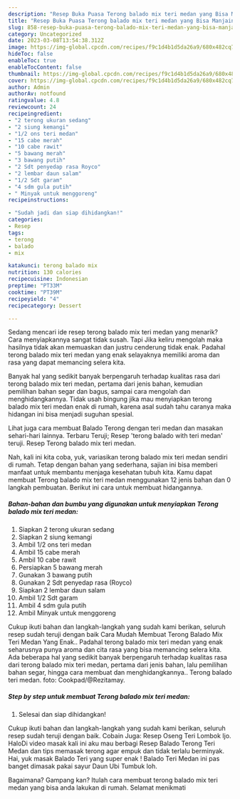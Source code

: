 ```yaml
---
description: "Resep Buka Puasa Terong balado mix teri medan yang Bisa Manjain Lidah"
title: "Resep Buka Puasa Terong balado mix teri medan yang Bisa Manjain Lidah"
slug: 858-resep-buka-puasa-terong-balado-mix-teri-medan-yang-bisa-manjain-lidah
category: Uncategorized
date: 2023-03-08T13:54:38.312Z
image: https://img-global.cpcdn.com/recipes/f9c1d4b1d5da26a9/680x482cq70/terong-balado-mix-teri-medan-foto-resep-utama.jpg
hideToc: false
enableToc: true
enableTocContent: false
thumbnail: https://img-global.cpcdn.com/recipes/f9c1d4b1d5da26a9/680x482cq70/terong-balado-mix-teri-medan-foto-resep-utama.jpg
cover: https://img-global.cpcdn.com/recipes/f9c1d4b1d5da26a9/680x482cq70/terong-balado-mix-teri-medan-foto-resep-utama.jpg
author: Admin
authorAv: notfound
ratingvalue: 4.8
reviewcount: 24
recipeingredient:
- "2 terong ukuran sedang"
- "2 siung kemangi"
- "1/2 ons teri medan"
- "15 cabe merah"
- "10 cabe rawit"
- "5 bawang merah"
- "3 bawang putih"
- "2 Sdt penyedap rasa Royco"
- "2 lembar daun salam"
- "1/2 Sdt garam"
- "4 sdm gula putih"
- " Minyak untuk menggoreng"
recipeinstructions:

- "Sudah jadi dan siap dihidangkan!"
categories:
- Resep
tags:
- terong
- balado
- mix

katakunci: terong balado mix 
nutrition: 130 calories
recipecuisine: Indonesian
preptime: "PT33M"
cooktime: "PT39M"
recipeyield: "4"
recipecategory: Dessert

---
```



Sedang mencari ide resep terong balado mix teri medan yang menarik? Cara menyiapkannya sangat tidak susah. Tapi Jika keliru mengolah maka hasilnya tidak akan memuaskan dan justru cenderung tidak enak. Padahal terong balado mix teri medan yang enak selayaknya memiliki aroma dan rasa yang dapat memancing selera kita.


Banyak hal yang sedikit banyak berpengaruh terhadap kualitas rasa dari terong balado mix teri medan, pertama dari jenis bahan, kemudian pemilihan bahan segar dan bagus, sampai cara mengolah dan menghidangkannya. Tidak usah bingung jika mau menyiapkan terong balado mix teri medan enak di rumah, karena asal sudah tahu caranya maka hidangan ini bisa menjadi suguhan spesial.

Lihat juga cara membuat Balado Terong dengan teri medan dan masakan sehari-hari lainnya. Terbaru Teruji; Resep &#39;terong balado with teri medan&#39; teruji. Resep Terong balado mix teri medan.


Nah, kali ini kita coba, yuk, variasikan terong balado mix teri medan sendiri di rumah. Tetap dengan bahan yang sederhana, sajian ini bisa memberi manfaat untuk membantu menjaga kesehatan tubuh kita. Kamu dapat membuat Terong balado mix teri medan menggunakan 12 jenis bahan dan 0 langkah pembuatan. Berikut ini cara untuk membuat hidangannya.

<!--inarticleads1-->

##### Bahan-bahan dan bumbu yang digunakan untuk menyiapkan Terong balado mix teri medan:

1. Siapkan 2 terong ukuran sedang
1. Siapkan 2 siung kemangi
1. Ambil 1/2 ons teri medan
1. Ambil 15 cabe merah
1. Ambil 10 cabe rawit
1. Persiapkan 5 bawang merah
1. Gunakan 3 bawang putih
1. Gunakan 2 Sdt penyedap rasa (Royco)
1. Siapkan 2 lembar daun salam
1. Ambil 1/2 Sdt garam
1. Ambil 4 sdm gula putih
1. Ambil  Minyak untuk menggoreng


Cukup ikuti bahan dan langkah-langkah yang sudah kami berikan, seluruh resep sudah teruji dengan baik Cara Mudah Membuat Terong Balado Mix Teri Medan Yang Enak.. Padahal terong balado mix teri medan yang enak seharusnya punya aroma dan cita rasa yang bisa memancing selera kita. Ada beberapa hal yang sedikit banyak berpengaruh terhadap kualitas rasa dari terong balado mix teri medan, pertama dari jenis bahan, lalu pemilihan bahan segar, hingga cara membuat dan menghidangkannya.. Terong balado teri medan. foto: Cookpad/@Rezitamay. 

<!--inarticleads2-->

##### Step by step untuk membuat Terong balado mix teri medan:


1. Selesai dan siap dihidangkan!

Cukup ikuti bahan dan langkah-langkah yang sudah kami berikan, seluruh resep sudah teruji dengan baik. Cobain Juga: Resep Oseng Teri Lombok Ijo. HaloDi video masak kali ini aku mau berbagi Resep Balado Terong Teri Medan dan tips memasak terong agar empuk dan tidak terlalu berminyak. Hai, yuk masak Balado Teri yang super enak ! Balado Teri Medan ini pas banget dimasak pakai sayur Daun Ubi Tumbuk loh. 

Bagaimana? Gampang kan? Itulah cara membuat terong balado mix teri medan yang bisa anda lakukan di rumah. Selamat menikmati
